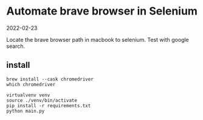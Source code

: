 # Automate brave browser in Selenium

2022-02-23

Locate the brave browser path in macbook to selenium. Test with google search.

## install

```
brew install --cask chromedriver
which chromedriver
```

```
virtualvenv venv
source ./venv/bin/activate
pip install -r requirements.txt
python main.py
```